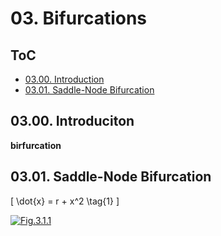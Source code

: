<!--
Filename: 	note.md
Project: 	/Users/shume/Developer/NLDC/03
Author: 	shumez <https://github.com/shumez>
Created: 	2019-04-29 19:27:0
Modified: 	2019-05-05 19:59:4
-----
Copyright (c) 2019 shumez
-->

# 03. Bifurcations

## ToC

* [03.00. Introduction](#0300_introduction)
* [03.01. Saddle-Node Bifurcation](#0301_saddle-node_bifurcation)


## 03.00. Introduciton

**birfurcation**

## 03.01. Saddle-Node Bifurcation

\[ \dot{x} = r + x^2 \tag{1} \]

[![Fig.3.1.1][fig030101]][fig030101]


##

<!-- ref -->

<!-- fig -->
[fig030101]: https://raw.githubusercontent.com/shumez/NLDC/master/02/fig/fig030101.png

<!-- <style type="text/css">
	img{width: 51%; float: right;}
</style> -->